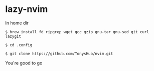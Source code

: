 # lazy-nvim

In home dir

```
$ brew install fd ripgrep wget gcc gzip gnu-tar gnu-sed git curl lazygit
```

```
$ cd .config
```

```
$ git clone https://github.com/TonysHub/nvim.git
```

You're good to go
